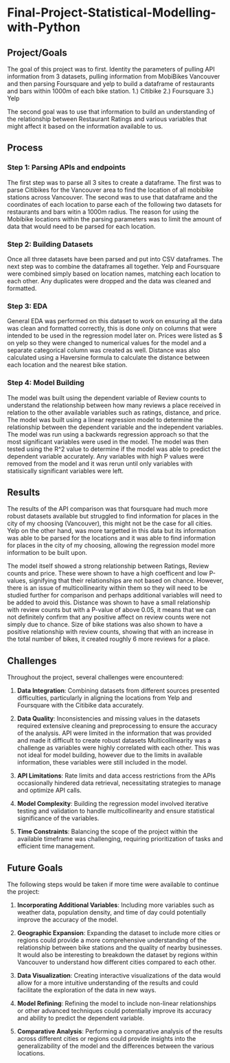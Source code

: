 # Final-Project-Statistical-Modelling-with-Python

## Project/Goals
The goal of this project was to first. Identity the parameters of pulling API information from 3 datasets, pulling information from MobiBikes Vancouver and then parsing Foursquare and yelp to build a dataframe of restaurants and bars within 1000m of each bike station.
1.) Citibike
2.) Foursquare
3.) Yelp

The second goal was to use that information to build an understanding of the relationship between Restaurant Ratings and various variables that might affect it based on the information available to us. 

## Process
### Step 1: Parsing APIs and endpoints
The first step was to parse all 3 sites to create a dataframe. The first was to parse Citibikes for the Vancouver area to find the location of all mobibike stations across Vancouver. The second was to use that dataframe and the coordinates of each location to parse each of the following two datasets for restaurants and bars witin a 1000m radius. The reason for using the Mobibike locations within the parsing parameters was to limit the amount of data that would need to be parsed for each location. 
### Step 2: Building Datasets
Once all three datasets have been parsed and put into CSV dataframes. The next step was to combine the dataframes all together. Yelp and Foursquare were combined simply based on location names, matching each location to each other. Any duplicates were dropped and the data was cleaned and formatted. 

### Step 3: EDA
General EDA was performed on this dataset to work on ensuring all the data was clean and formatted correctly, this is done only on columns that were intended to be used in the regression model later on. Prices were listed as $ on yelp so they were changed to numerical values for the model and a separate categorical column was created as well. Distance was also calculated using a Haversine formula to calculate the distance between each location and the nearest bike station. 

### Step 4: Model Building
The model was built using the dependent variable of Review counts to understand the relationship between how many reviews a place received in relation to the other available variables such as ratings, distance, and price. The model was built using a linear regression model to determine the relationship between the dependent variable and the independent variables. The model was run using a backwards regression approach so that the most significant variables were used in the model. The model was then tested using the R^2 value to determine if the model was able to predict the dependent variable accurately. Any variables with high P values were removed from the model and it was rerun until only variables with statisically significant variables were left. 

## Results
The results of the API comparison was that foursquare had much more robust datasets available but struggled to find information for places in the city of my choosing (Vancouver), this might not be the case for all cities. Yelp on the other hand, was more targetted in this data but its information was able to be parsed for the locations and it was able to find information for places in the city of my choosing, allowing the regression model more information to be built upon. 

The model itself showed a strong relationship between Ratings, Review counts and price. These were shown to have a high coefficent and low P-values, signifying that their relationships are not based on chance. However, there is an issue of multicollinearity within them so they will need to be studied further for comparison and perhaps additional variables will need to be added to avoid this. Distance was shown to have a small relationship with review counts but with a P-value of above 0.05, it means that we can not definitely confirm that any positive affect on review counts were not simply due to chance. Size of bike stations was also shown to have a positive relationship with review counts, showing that with an increase in the total number of bikes, it created roughly 6 more reviews for a place.

## Challenges 
Throughout the project, several challenges were encountered:

1. **Data Integration**: Combining datasets from different sources presented difficulties, particularly in aligning the locations from Yelp and Foursquare with the Citibike data accurately.

2. **Data Quality**: Inconsistencies and missing values in the datasets required extensive cleaning and preprocessing to ensure the accuracy of the analysis. API were limited in the information that was provided and made it difficult to create robust datasets Multicollinearity was a challenge as variables were highly correlated with each other. This was not ideal for model building, however due to the limits in available information, these variables were still included in the model. 

3. **API Limitations**: Rate limits and data access restrictions from the APIs occasionally hindered data retrieval, necessitating strategies to manage and optimize API calls.

4. **Model Complexity**: Building the regression model involved iterative testing and validation to handle multicollinearity and ensure statistical significance of the variables.

5. **Time Constraints**: Balancing the scope of the project within the available timeframe was challenging, requiring prioritization of tasks and efficient time management.

## Future Goals
The following steps would be taken if more time were available to continue the project:

1. **Incorporating Additional Variables**: Including more variables such as weather data, population density, and time of day could potentially improve the accuracy of the model.

2. **Geographic Expansion**: Expanding the dataset to include more cities or regions could provide a more comprehensive understanding of the relationship between bike stations and the quality of nearby businesses. It would also be interesting to breakdown the dataset by regions within Vancouver to understand how different cities compared to each other.

3. **Data Visualization**: Creating interactive visualizations of the data would allow for a more intuitive understanding of the results and could facilitate the exploration of the data in new ways.

4. **Model Refining**: Refining the model to include non-linear relationships or other advanced techniques could potentially improve its accuracy and ability to predict the dependent variable.

5. **Comparative Analysis**: Performing a comparative analysis of the results across different cities or regions could provide insights into the generalizability of the model and the differences between the various locations.
